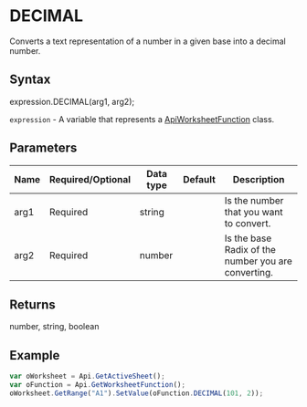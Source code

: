 # DECIMAL

Converts a text representation of a number in a given base into a decimal number.

## Syntax

expression.DECIMAL(arg1, arg2);

`expression` - A variable that represents a [ApiWorksheetFunction](../ApiWorksheetFunction.md) class.

## Parameters

| **Name** | **Required/Optional** | **Data type** | **Default** | **Description** |
| ------------- | ------------- | ------------- | ------------- | ------------- |
| arg1 | Required | string |  | Is the number that you want to convert. |
| arg2 | Required | number |  | Is the base Radix of the number you are converting. |

## Returns

number, string, boolean

## Example



```javascript
var oWorksheet = Api.GetActiveSheet();
var oFunction = Api.GetWorksheetFunction();
oWorksheet.GetRange("A1").SetValue(oFunction.DECIMAL(101, 2));
```
